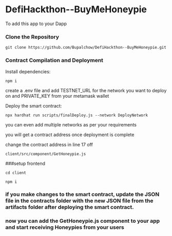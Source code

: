 # DefiHackthon--BuyMeHoneypie

To add this app to your Dapp 
### Clone the Repository

```
git clone https://github.com/Bupalchow/DefiHackthon--BuyMeHoneypie.git
```

### Contract Compilation and Deployment

  Install dependencies:
   ```
   npm i
   ```
create a .env file and add TESTNET_URL for the network you want to deploy on and PRIVATE_KEY from your metamask wallet

Deploy the smart contract:
   ```
   npx hardhat run scripts/finalDeploy.js --network DeployNetwork
   ```
you can even add multiple networks as per your requirements

you will get a contract address once deployment is complete 

change the contract address in line 17 off
```
client/src/component/GetHoneypie.js
```

###setup frontend
```
cd client
```
```
npm i
```
### if you make changes to the smart contract, update the JSON file in the contracts folder with the new JSON file from the artifacts folder after deploying the smart contract.

### now you can add the GetHoneypie.js component to your app and start receiving Honeypies from your users
